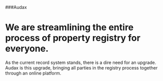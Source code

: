 ###Audax


We are streamlining the entire process of property registry for everyone.
=======

As the current record system stands, there is a dire need for an upgrade. Audax is this upgrade, bringing all parties in the registry process together through an online platform.
